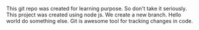This git repo was created for learning purpose. So don't take it seriously.
This project was created using node js.
We create a new branch.
Hello world do something else.
Git is awesome tool for tracking changes in code.
